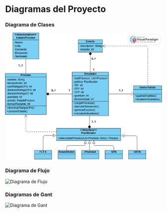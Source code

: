 # Diagramas del Proyecto

### Diagrama de Clases
![Diagrama de Clases](./diagramas/diagrama_clases.jpeg)

### Diagrama de Flujo
![Diagrama de Flujo]()

### Diagramas de Gant
![Diagrama de Gant]()
